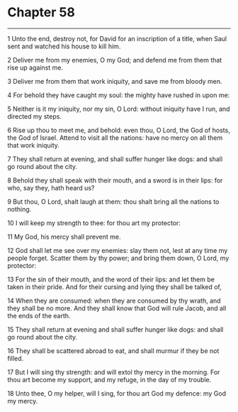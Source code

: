 # Chapter 58

***

1 Unto the end, destroy not, for David for an inscription of a title, when Saul sent and watched his house to kill him.

2 Deliver me from my enemies, O my God; and defend me from them that rise up against me.

3 Deliver me from them that work iniquity, and save me from bloody men.

4 For behold they have caught my soul: the mighty have rushed in upon me:

5 Neither is it my iniquity, nor my sin, O Lord: without iniquity have I run, and directed my steps.

6 Rise up thou to meet me, and behold: even thou, O Lord, the God of hosts, the God of Israel. Attend to visit all the nations: have no mercy on all them that work iniquity.

7 They shall return at evening, and shall suffer hunger like dogs: and shall go round about the city.

8 Behold they shall speak with their mouth, and a sword is in their lips: for who, say they, hath heard us?

9 But thou, O Lord, shalt laugh at them: thou shalt bring all the nations to nothing.

10 I will keep my strength to thee: for thou art my protector:

11 My God, his mercy shall prevent me.

12 God shall let me see over my enemies: slay them not, lest at any time my people forget. Scatter them by thy power; and bring them down, O Lord, my protector:

13 For the sin of their mouth, and the word of their lips: and let them be taken in their pride. And for their cursing and lying they shall be talked of,

14 When they are consumed: when they are consumed by thy wrath, and they shall be no more. And they shall know that God will rule Jacob, and all the ends of the earth.

15 They shall return at evening and shall suffer hunger like dogs: and shall go round about the city.

16 They shall be scattered abroad to eat, and shall murmur if they be not filled.

17 But I will sing thy strength: and will extol thy mercy in the morning. For thou art become my support, and my refuge, in the day of my trouble.

18 Unto thee, O my helper, will I sing, for thou art God my defence: my God my mercy.

